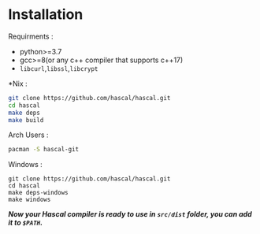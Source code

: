 # Installation
Requirments :
- python>=3.7
- gcc>=8(or any c++ compiler that supports c++17)
- `libcurl`,`libssl`,`libcrypt`

*Nix :
```bash
git clone https://github.com/hascal/hascal.git
cd hascal
make deps
make build
```

Arch Users :
```bash
pacman -S hascal-git
```

Windows : 
```
git clone https://github.com/hascal/hascal.git
cd hascal
make deps-windows
make windows
```

***Now your Hascal compiler is ready to use in `src/dist` folder, you can add it to `$PATH`.***